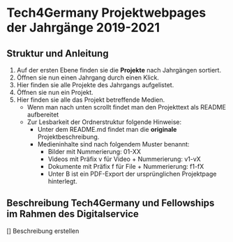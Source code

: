 # **Tech4Germany Projektwebpages der Jahrgänge 2019-2021**

## Struktur und Anleitung

1. Auf der ersten Ebene finden sie die **Projekte** nach Jahrgängen sortiert.
2. Öffnen sie nun einen Jahrgang durch einen Klick.
3. Hier finden sie alle Projekte des Jahrgangs aufgelistet.
4. Öffnen sie nun ein Projekt.
5. Hier finden sie alle das Projekt betreffende Medien.
   - Wenn man nach unten scrollt findet man den Projekttext als README aufbereitet
   - Zur Lesbarkeit der Ordnerstruktur folgende Hinweise:
     - Unter dem README.md findet man die **originale** Projektbeschreibung.
     -  Medieninhalte sind nach folgendem Muster benannt:
        - Bilder mit Nummerierung: 01-XX
        - Videos mit Präfix v für Video + Nummerierung: v1-vX
        - Dokumente mit Präfix f für File + Nummerierung: f1-fX
        - Unter B ist ein PDF-Export der ursprünglichen Projektpage hinterlegt.

## Beschreibung Tech4Germany und Fellowships im Rahmen des Digitalservice 

[] Beschreibung erstellen
